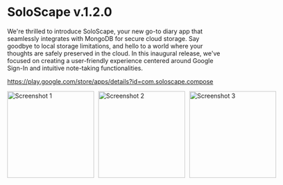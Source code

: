# SoloScape v.1.2.0

We're thrilled to introduce SoloScape, your new go-to diary app that seamlessly integrates with MongoDB for secure cloud storage. 
Say goodbye to local storage limitations, and hello to a world where your thoughts are safely preserved in the cloud. 
In this inaugural release, we've focused on creating a user-friendly experience centered around Google Sign-In and intuitive note-taking functionalities.

https://play.google.com/store/apps/details?id=com.soloscape.compose

<div style="display: grid; grid-template-columns: repeat(3, 1fr); gap: 10px;">
    <img src="https://github.com/user-attachments/assets/af428437-c9b0-49ed-82a5-9efbe3ac4f75" alt="Screenshot 1" width="200"/>
    <img src="https://github.com/user-attachments/assets/cc021e45-3309-47a1-a001-7bc1acc34b33" alt="Screenshot 2" width="200"/>
    <img src="https://github.com/user-attachments/assets/444a922a-feef-4200-a574-b4398d4b0d9f" alt="Screenshot 3" width="200"/>
</div>
